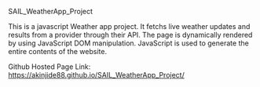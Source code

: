SAIL_WeatherApp_Project


This is a javascript Weather app project. It fetchs live weather updates and results from a provider through their API. The page is dynamically rendered by using JavaScript DOM manipulation. JavaScript is used to generate the entire contents of the website.


Github Hosted Page Link:
https://akinjide88.github.io/SAIL_WeatherApp_Project/
